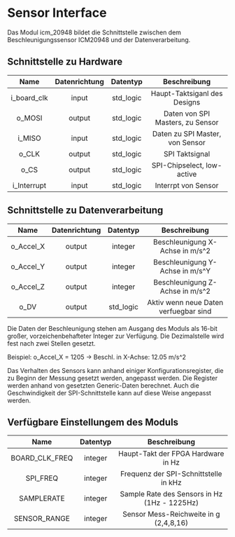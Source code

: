 # Sensor Interface

Das Modul icm_20948 bildet die Schnittstelle zwischen dem Beschleunigungssensor ICM20948
und der Datenverarbeitung.

## Schnittstelle zu Hardware

|     Name    | Datenrichtung |  Datentyp |           Beschreibung           |
|:-----------:|:-------------:|:---------:|:--------------------------------:|
| i_board_clk |     input     | std_logic | Haupt-Taktsiganl des Designs     |
| o_MOSI      |     output    | std_logic | Daten von SPI Masters, zu Sensor |
| i_MISO      |     input     | std_logic | Daten zu SPI Master, von Sensor  |
| o_CLK       |     output    | std_logic | SPI Taktsignal                   |
| o_CS        |     output    | std_logic | SPI-Chipselect, low-active       |
| i_Interrupt |     input     | std_logic | Interrpt von Sensor              |

## Schnittstelle zu Datenverarbeitung

|    Name   | Datenrichtung |  Datentyp |              Beschreibung             |
|:---------:|:-------------:|:---------:|:-------------------------------------:|
| o_Accel_X |     output    |  integer  | Beschleunigung X-Achse in m/s^2       |
| o_Accel_Y |     output    |  integer  | Beschleunigung Y-Achse in m/s^Y       |
| o_Accel_Z |     output    |  integer  | Beschleunigung Z-Achse in m/s^2       |
| o_DV      |     output    | std_logic | Aktiv wenn neue Daten verfuegbar sind |

Die Daten der Beschleunigung stehen am Ausgang des Moduls als 16-bit großer,
vorzeichenbehafteter Integer zur Verfügung. Die Dezimalstelle wird fest nach zwei Stellen
gesetzt.

Beispiel:   o_Accel_X = 1205 -> Beschl. in X-Achse: 12.05 m/s^2

Das Verhalten des Sensors kann anhand einiger Konfigurationsregister, die zu Beginn der
Messung gesetzt werden, angepasst werden. Die Register werden anhand von gesetzten
Generic-Daten berechnet. Auch die Geschwindigkeit der SPI-Schnittstelle
kann auf diese Weise angepasst werden.

## Verfügbare Einstellungem des Moduls

|      Name      | Datentyp |                 Beschreibung                 |
|:--------------:|:--------:|:--------------------------------------------:|
| BOARD_CLK_FREQ |  integer | Haupt-Takt der FPGA Hardware in Hz           |
| SPI_FREQ       |  integer | Frequenz der SPI-Schnittstelle in kHz        |
| SAMPLERATE     |  integer | Sample Rate des Sensors in Hz (1Hz - 1225Hz) |
| SENSOR_RANGE   |  integer | Sensor Mess-Reichweite in g (2,4,8,16)       |